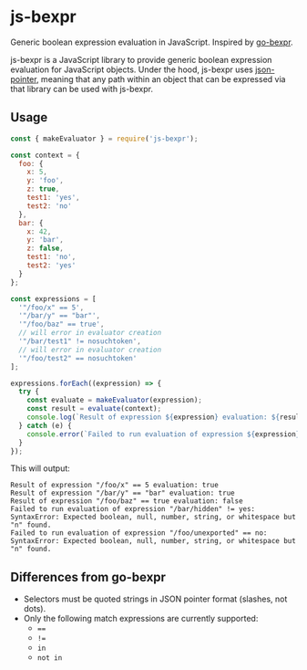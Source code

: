 # js-bexpr

Generic boolean expression evaluation in JavaScript.
Inspired by [go-bexpr](https://github.com/hashicorp/go-bexpr).

js-bexpr is a JavaScript library to provide generic boolean expression
evaluation for JavaScript objects. Under the hood, js-bexpr uses
[json-pointer][json-pointer], meaning that any path within an object that can be
expressed via that library can be used with js-bexpr.

[json-pointer]: https://github.com/manuelstofer/json-pointer

## Usage

```js
const { makeEvaluator } = require('js-bexpr');

const context = {
  foo: {
    x: 5,
    y: 'foo',
    z: true,
    test1: 'yes',
    test2: 'no'
  },
  bar: {
    x: 42,
    y: 'bar',
    z: false,
    test1: 'no',
    test2: 'yes'
  }
};

const expressions = [
  '"/foo/x" == 5',
  '"/bar/y" == "bar"',
  '"/foo/baz" == true',
  // will error in evaluator creation
  '"/bar/test1" != nosuchtoken',
  // will error in evaluator creation
  '"/foo/test2" == nosuchtoken'
];

expressions.forEach((expression) => {
  try {
    const evaluate = makeEvaluator(expression);
    const result = evaluate(context);
    console.log(`Result of expression ${expression} evaluation: ${result}`);
  } catch (e) {
    console.error(`Failed to run evaluation of expression ${expression}: ${e}`);
  }
});
```

This will output:

```
Result of expression "/foo/x" == 5 evaluation: true
Result of expression "/bar/y" == "bar" evaluation: true
Result of expression "/foo/baz" == true evaluation: false
Failed to run evaluation of expression "/bar/hidden" != yes: SyntaxError: Expected boolean, null, number, string, or whitespace but "n" found.
Failed to run evaluation of expression "/foo/unexported" == no: SyntaxError: Expected boolean, null, number, string, or whitespace but "n" found.
```

## Differences from go-bexpr

- Selectors must be quoted strings in JSON pointer format (slashes, not dots).
- Only the following match expressions are currently supported:
  - `==`
  - `!=`
  - `in`
  - `not in`
